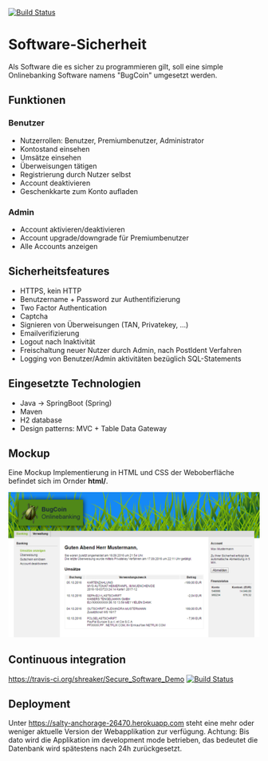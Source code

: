 [![Build Status](https://travis-ci.org/shreaker/Secure_Software_Demo.svg?branch=master)](https://travis-ci.org/shreaker/Secure_Software_Demo)

# Software-Sicherheit

Als Software die es sicher zu programmieren gilt, soll eine simple Onlinebanking Software namens "BugCoin" umgesetzt werden.

## Funktionen
### Benutzer
- Nutzerrollen: Benutzer, Premiumbenutzer, Administrator
- Kontostand einsehen
- Umsätze einsehen
- Überweisungen tätigen
- Registrierung durch Nutzer selbst
- Account deaktivieren
- Geschenkkarte zum Konto aufladen

### Admin
- Account aktivieren/deaktivieren
- Account upgrade/downgrade für Premiumbenutzer
- Alle Accounts anzeigen

## Sicherheitsfeatures
- HTTPS, kein HTTP
- Benutzername + Password zur Authentifizierung
- Two Factor Authentication
- Captcha
- Signieren von Überweisungen (TAN, Privatekey, ...)
- Emailverifizierung
- Logout nach Inaktivität
- Freischaltung neuer Nutzer durch Admin, nach PostIdent Verfahren
- Logging von Benutzer/Admin aktivitäten bezüglich SQL-Statements

## Eingesetzte Technologien
- Java -> SpringBoot (Spring)
- Maven
- H2 database
- Design patterns: MVC + Table Data Gateway

## Mockup
Eine Mockup Implementierung in HTML und CSS der Weboberfläche befindet sich im Ornder **html/**.

![Mockup of Webapplication](docs/readme/mockup_webapp.png)

## Continuous integration   
https://travis-ci.org/shreaker/Secure_Software_Demo [![Build Status](https://travis-ci.org/shreaker/Secure_Software_Demo.svg?branch=master)](https://travis-ci.org/shreaker/Secure_Software_Demo)

## Deployment
Unter https://salty-anchorage-26470.herokuapp.com steht eine mehr oder weniger aktuelle Version der Webapplikation zur verfügung. Achtung: Bis dato wird die Applikation im development mode betrieben, das bedeutet die Datenbank wird spätestens nach 24h zurückgesetzt.